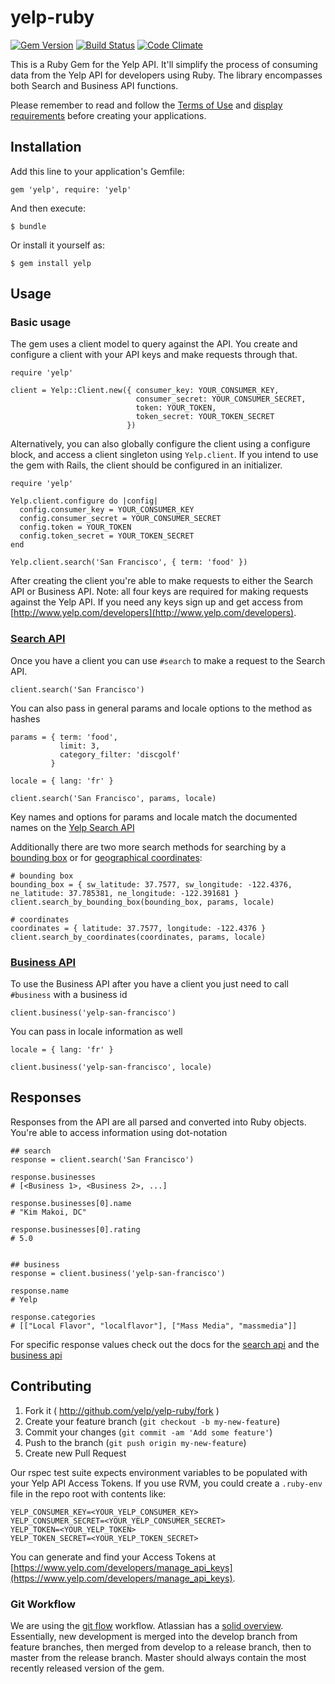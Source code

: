 # yelp-ruby

[![Gem Version](https://badge.fury.io/rb/yelp.svg)](http://badge.fury.io/rb/yelp) [![Build Status](https://travis-ci.org/Yelp/yelp-ruby.svg)](https://travis-ci.org/Yelp/yelp-ruby) [![Code Climate](https://codeclimate.com/github/Yelp/yelp-ruby.svg)](https://codeclimate.com/github/Yelp/yelp-ruby)

This is a Ruby Gem for the Yelp API. It'll simplify the process of consuming data from the Yelp API for developers using Ruby. The library encompasses both Search and Business API functions.

Please remember to read and follow the [Terms of Use](http://www.yelp.com/developers/getting_started/api_terms) and [display requirements](http://www.yelp.com/developers/getting_started/display_requirements) before creating your applications.

## Installation

Add this line to your application's Gemfile:

    gem 'yelp', require: 'yelp'

And then execute:

    $ bundle

Or install it yourself as:

    $ gem install yelp

## Usage

### Basic usage

The gem uses a client model to query against the API. You create and configure a client with your API keys and make requests through that.

```
require 'yelp'

client = Yelp::Client.new({ consumer_key: YOUR_CONSUMER_KEY,
                            consumer_secret: YOUR_CONSUMER_SECRET,
                            token: YOUR_TOKEN,
                            token_secret: YOUR_TOKEN_SECRET
                          })
```

Alternatively, you can also globally configure the client using a configure
block, and access a client singleton using `Yelp.client`.  If you intend to
use the gem with Rails, the client should be configured in an initializer.

```
require 'yelp'

Yelp.client.configure do |config|
  config.consumer_key = YOUR_CONSUMER_KEY
  config.consumer_secret = YOUR_CONSUMER_SECRET
  config.token = YOUR_TOKEN
  config.token_secret = YOUR_TOKEN_SECRET
end

Yelp.client.search('San Francisco', { term: 'food' })
```

After creating the client you're able to make requests to either the Search API or Business API. Note: all four keys are required for making requests against the Yelp API. If you need any keys sign up and get access from [http://www.yelp.com/developers](http://www.yelp.com/developers).

### [Search API](http://www.yelp.com/developers/documentation/v2/search_api)

Once you have a client you can use ``#search`` to make a request to the Search API.

```
client.search('San Francisco')
```

You can also pass in general params and locale options to the method as hashes

```
params = { term: 'food',
           limit: 3,
           category_filter: 'discgolf'
         }

locale = { lang: 'fr' }

client.search('San Francisco', params, locale)
```

Key names and options for params and locale match the documented names on the [Yelp Search API](http://www.yelp.com/developers/documentation/v2/search_api)

Additionally there are two more search methods for searching by a [bounding box](http://www.yelp.com/developers/documentation/v2/search_api#searchGBB) or for [geographical coordinates](http://www.yelp.com/developers/documentation/v2/search_api#searchGC):

```
# bounding box
bounding_box = { sw_latitude: 37.7577, sw_longitude: -122.4376, ne_latitude: 37.785381, ne_longitude: -122.391681 }
client.search_by_bounding_box(bounding_box, params, locale)

# coordinates
coordinates = { latitude: 37.7577, longitude: -122.4376 }
client.search_by_coordinates(coordinates, params, locale)
```

### [Business API](http://www.yelp.com/developers/documentation/v2/business)

To use the Business API after you have a client you just need to call ``#business`` with a business id

```
client.business('yelp-san-francisco')
```

You can pass in locale information as well

```
locale = { lang: 'fr' }

client.business('yelp-san-francisco', locale)
```

## Responses

Responses from the API are all parsed and converted into Ruby objects. You're able to access information using dot-notation

```
## search
response = client.search('San Francisco')

response.businesses
# [<Business 1>, <Business 2>, ...]

response.businesses[0].name
# "Kim Makoi, DC"

response.businesses[0].rating
# 5.0


## business
response = client.business('yelp-san-francisco')

response.name
# Yelp

response.categories
# [["Local Flavor", "localflavor"], ["Mass Media", "massmedia"]]
```

For specific response values check out the docs for the [search api](http://www.yelp.com/developers/documentation/v2/search_api#rValue) and the [business api](http://www.yelp.com/developers/documentation/v2/business#rValue)

## Contributing

1. Fork it ( http://github.com/yelp/yelp-ruby/fork )
2. Create your feature branch (`git checkout -b my-new-feature`)
3. Commit your changes (`git commit -am 'Add some feature'`)
4. Push to the branch (`git push origin my-new-feature`)
5. Create new Pull Request

Our rspec test suite expects environment variables to be populated with your Yelp API Access Tokens. If you use RVM, you could create a `.ruby-env` file in the repo root with contents like:

```
YELP_CONSUMER_KEY=<YOUR_YELP_CONSUMER_KEY>
YELP_CONSUMER_SECRET=<YOUR_YELP_CONSUMER_SECRET>
YELP_TOKEN=<YOUR_YELP_TOKEN>
YELP_TOKEN_SECRET=<YOUR_YELP_TOKEN_SECRET>
```

You can generate and find your Access Tokens at [https://www.yelp.com/developers/manage_api_keys](https://www.yelp.com/developers/manage_api_keys).

### Git Workflow

We are using the [git flow](http://nvie.com/posts/a-successful-git-branching-model/)
workflow. Atlassian has a [solid overview](https://www.atlassian.com/git/workflows#!workflow-gitflow).
Essentially, new development is merged into the develop branch from feature
branches, then merged from develop to a release branch, then to master from
the release branch. Master should always contain the most recently released
version of the gem.

